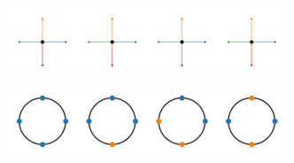 ![spiral animation](https://github.com/catohaste/spiral/blob/master/animation.gif?raw=true)

![spiral permutations](https://github.com/catohaste/spiral/blob/master/permutation.jpg?raw=true)